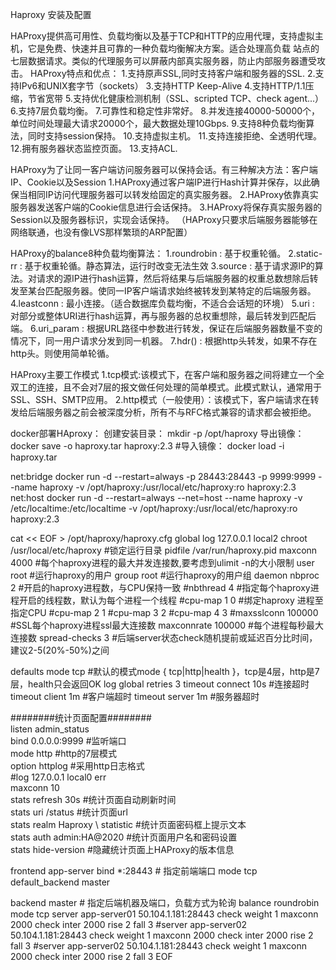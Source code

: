 Haproxy 安装及配置

HAProxy提供高可用性、负载均衡以及基于TCP和HTTP的应用代理，支持虚拟主机，它是免费、快速并且可靠的一种负载均衡解决方案。适合处理高负载  站点的七层数据请求。类似的代理服务可以屏蔽内部真实服务器，防止内部服务器遭受攻击。
HAProxy特点和优点：
   1.支持原声SSL,同时支持客户端和服务器的SSL.
   2.支持IPv6和UNIX套字节（sockets）
   3.支持HTTP Keep-Alive
   4.支持HTTP/1.1压缩，节省宽带
   5.支持优化健康检测机制（SSL、scripted TCP、check agent...）
   6.支持7层负载均衡。
   7.可靠性和稳定性非常好。
   8.并发连接40000-50000个，单位时间处理最大请求20000个，最大数据处理10Gbps.
   9.支持8种负载均衡算法，同时支持session保持。
   10.支持虚拟主机。
   11.支持连接拒绝、全透明代理。
   12.拥有服务器状态监控页面。
   13.支持ACL.
 
 HAProxy为了让同一客户端访问服务器可以保持会话。有三种解决方法：客户端IP、Cookie以及Session
   1.HAProxy通过客户端IP进行Hash计算并保存，以此确保当相同IP访问代理服务器可以转发给固定的真实服务器。
   2.HAProxy依靠真实服务器发送客户端的Cookie信息进行会话保持。
   3.HAProxy将保存真实服务器的Session以及服务器标识，实现会话保持。
   （HAProxy只要求后端服务器能够在网络联通，也没有像LVS那样繁琐的ARP配置）

 HAProxy的balance8种负载均衡算法：
   1.roundrobin : 基于权重轮循。
   2.static-rr : 基于权重轮循。静态算法，运行时改变无法生效
   3.source : 基于请求源IP的算法。对请求的源IP进行hash运算，然后将结果与后端服务器的权重总数想除后转发至某台匹配服务器。使同一IP客户端请求始终被转发到某特定的后端服务器。
   4.leastconn : 最小连接。（适合数据库负载均衡，不适合会话短的环境） 
   5.uri : 对部分或整体URI进行hash运算，再与服务器的总权重想除，最后转发到匹配后端。
   6.uri_param : 根据URL路径中参数进行转发，保证在后端服务器数量不变的情况下，同一用户请求分发到同一机器。
   7.hdr(<name>) : 根据http头转发，如果不存在http头。则使用简单轮循。

 HAProxy主要工作模式
   1.tcp模式:该模式下，在客户端和服务器之间将建立一个全双工的连接，且不会对7层的报文做任何处理的简单模式。此模式默认，通常用于SSL、SSH、SMTP应用。
   2.http模式（一般使用）：该模式下，客户端请求在转发给后端服务器之前会被深度分析，所有不与RFC格式兼容的请求都会被拒绝。

docker部署HAproxy：
  创建安装目录：
  mkdir -p /opt/haproxy
  导出镜像：
  docker save -o haproxy.tar haproxy:2.3
  #导入镜像：
  docker load -i haproxy.tar

net:bridge
docker run -d --restart=always -p 28443:28443 -p 9999:9999 --name haproxy -v /opt/haproxy:/usr/local/etc/haproxy:ro haproxy:2.3
net:host
docker run -d --restart=always --net=host --name haproxy -v /etc/localtime:/etc/localtime -v /opt/haproxy:/usr/local/etc/haproxy:ro haproxy:2.3

cat << EOF > /opt/haproxy/haproxy.cfg
global
    log         127.0.0.1 local2
    chroot      /usr/local/etc/haproxy    #锁定运行目录
    pidfile     /var/run/haproxy.pid
    maxconn     4000                      #每个haproxy进程的最大并发连接数,要考虑到ulimit -n的大小限制
    user        root                      #运行haproxy的用户
    group       root                      #运行haproxy的用户组
    daemon
    nbproc 2                  #开启的haproxy进程数，与CPU保持一致
    #nbthread  4              #指定每个haproxy进程开启的线程数，默认为每个进程一个线程
    #cpu-map 1 0              #绑定haproxy 进程至指定CPU
    #cpu-map 2 1
    #cpu-map 3 2
    #cpu-map 4 3
    #maxsslconn  100000        #SSL每个haproxy进程ssl最大连接数
    maxconnrate  100000        #每个进程每秒最大连接数
    spread-checks  3           #后端server状态check随机提前或延迟百分比时间，建议2-5(20%-50%)之间

defaults
    mode                    tcp     #默认的模式mode { tcp|http|health }，tcp是4层，http是7层，health只会返回OK
    log                     global
    retries                 3
    timeout connect         10s    #连接超时
    timeout client          1m     #客户端超时
    timeout server          1m     #服务器超时

########统计页面配置########  
listen admin_status  
    bind 0.0.0.0:9999                #监听端口  
    mode http                        #http的7层模式  
    option httplog                   #采用http日志格式  
    #log 127.0.0.1 local0 err  
    maxconn 10  
    stats refresh 30s                #统计页面自动刷新时间  
    stats uri /status                #统计页面url  
    stats realm Haproxy \ statistic  #统计页面密码框上提示文本  
    stats auth admin:HA@2020         #统计页面用户名和密码设置  
    stats hide-version               #隐藏统计页面上HAProxy的版本信息  

frontend app-server
    bind *:28443 # 指定前端端口
    mode tcp
    default_backend master

backend master # 指定后端机器及端口，负载方式为轮询
    balance roundrobin
    mode tcp
    server app-server01  50.104.1.181:28443 check weight 1 maxconn 2000 check inter 2000 rise 2 fall 3
   #server app-server02  50.104.1.181:28443 check weight 1 maxconn 2000 check inter 2000 rise 2 fall 3
   #server app-server02  50.104.1.181:28443 check weight 1 maxconn 2000 check inter 2000 rise 2 fall 3
EOF